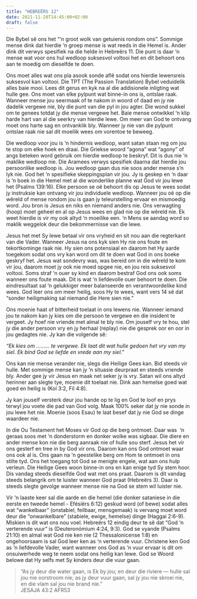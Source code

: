 ```yaml
---
title: "HEBREËRS 12"
date: 2021-11-20T14:45:00+02:00
draft: false
---
```

<html>
 <head></head>
 <body>
  <p>Die Bybel sê ons het “‘n groot wolk van getuienis rondom ons”. Sommige mense dink dat hierdie ‘n groep mense is wat reeds in die Hemel is. Ander dink dit verwys spesifiek na die helde in Hebreërs 11. Die punt is daar ‘n mense wat voor ons hul wedloop suksesvol voltooi het en dit behoort ons aan te moedig om dieselfde te doen.</p>
  <p>Ons moet alles wat ons pla asook sonde aflê sodat ons hierdie lewensreis suksesvol kan voltooi. Die TPT (The Passion Translation) Bybel veduidelik alles baie mooi. Lees dit gerus en kyk na al die addisionele inligting wat hulle gee. Ons moet van elke pylpunt wat binne-in ons is, ontslae raak. Wanneer mense jou seermaak of te nakom in woord of daad en jy nie dadelik vergewe nie, bly die punt van die pyl in jou agter. Die wond sukkel om te genees totdat jy die mense vergewe het. Baie mense ontwikkel ‘n klip harde hart van al die seerkry van hierdie lewe. Om meer van God te ontvang moet ons harte sag en ontvanklik bly. Wanneer jy nie van die pylpunt ontslae raak nie sal dit moeilik wees om vorentoe te beweeg.</p>
  <p>Die wedloop voor jou is ‘n hindernis wedloop, want satan staan reg om jou te stop om elke hoek en draai. Die Griekse woord “agona” wat “agony” of angs beteken word gebruik om hierdie wedloop te beskryf. Dit is dus nie ‘n maklike wedloop nie. Die Aramees verwys spesifiek daarna dat hierdie jou persoonlike wedloop is. Jou wedloop gaan dus nie soos ander mense s’n lyk nie. God het ‘n spesifieke skeppingsplan vir jou. Jy is geskep en ‘n daar is ‘n boek in die Hemel met al die wonderlike planne wat God vir jou lewe het (Psalms 139:16). Elke persoon se oë behoort dis op Jesus te wees sodat jy instruksie kan ontvang vir jou individuele wedloop. Wanneer jou oë op die wêreld of mense rondom jou is gaan jy teleurstelling ervaar en mismoedig word. Jou bron is Jesus en niks en niemand anders nie. Ons verwagting (hoop) moet geheel en al op Jesus wees en glad nie op die wêreld nie. Ek weet hierdie is vir my ook altyd ‘n moeilike een. ‘n Mens se aandag word so maklik weggelok deur die bekommernisse van die lewe.</p>
  <p>Jesus het met Sy lewe betaal vir ons vryheid en sit nou aan die regterkant van die Vader. Wanneer Jesus na ons kyk sien Hy nie ons foute en tekortkominge raak nie. Hy sien ons potensiaal en daarom het Hy aarde toegekom sodat ons vry kan word om dit te doen wat God in ons boeke geskryf het. Jesus wat sondevry was, was bereid om in die wêreld te kom vir jou, daarom moet jy ook nie moed opgee nie, en jou reis suksesvol voltooi. Soms straf ‘n ouer sy kind en daarom bestraf God ons ook soms wanneer ons foute maak. Dit is wat ‘n liefdevolle ouer behoort te doen. Die eindresultaat sal ‘n gelukkiger meer balanseerde en verantwoordelike kind wees. God leer ons om meer heilig, soos Hy te wees, want vers 14 sê dat “sonder heiligmaking sal niemand die Here sien nie.”</p>
  <p>Ons moenie haat of bitterheid toelaat in ons lewens nie. Wanneer iemand jou te nakom kan jy kies om die persoon te vergewe en die insident te vergeet. Jy hoef nie vriende met almal te bly nie. Om jouself vry te hou, stel jy die ander persoon vry en jy herhaal (replay) nie die gesprek oor en oor in jou gedagtes nie. Jy kan die volgende sê:</p>
  <p><i>“Ek kies om ……… te vergewe. Ek laat dit wat hulle gedoen het vry van my siel. Ek bind God se liefde en vrede aan my siel.”</i> &nbsp;</p>
  <p>Ons kan nie mense verander nie, slegs die Heilige Gees kan. Bid steeds vir hulle. Met sommige mense kan jy ‘n situasie deurpraat en steeds vriende bly. Ander gee jy vir Jesus en maak net seker jy is vry. Satan wil ons altyd herinner aan slegte tye, moenie dit toelaat nie. Dink aan hemelse goed wat goed en heilig is (Kol 3:2, Fil 4:8).</p>
  <p>Jy kan jouself versterk deur jou hande op te lig en God te loof en prys terwyl jou voete die pad van God volg. Maak 100% seker dat jy nie sonde in jou lewe het nie. Moenie (soos Esau) te laat besef dat jy nie God se dinge waardeer nie.</p>
  <p>In die Ou Testament het Moses vir God op die berg ontmoet. Daar was &nbsp;‘n geraas soos met ‘n donderstorm en donker wolke was sigbaar. Die diere en ander mense kon nie die berg aanraak nie of hulle sou sterf. Jesus het vir ons gesterf en tree in by God vir ons. Daarom kan ons God ontmoet waar ons ook al is. Ons gaan na ‘n geestelike berg om Hom te ontmoet in ons stilte tyd. Ons het toegang tot God se menigte engele, wat aan ons hulp verleun. Die Heilige Gees woon binne-in ons en kan enige tyd Sy stem hoor. Dis vandag steeds dieselfde God wat met ons praat. Daarom is dit vandag steeds belangrik om te luister wanneer God praat (Hebreërs 3). Daar is steeds slegte gevolge wanneer mense nie na God se stem wil luister nie.</p>
  <p>Vir ‘n laaste keer sal die aarde en die hemel (die donker sataniese in die eerste en tweede hemel - Efésiërs 6:12) geskud word (of bewe) sodat alles wat “wankelbaar” (onstabiel, feilbaar, mensgemaak) is vervang moet word deur die “onwankelbare” (stabiele, ewige, hemelse) dinge (Haggai 2:6-9). Miskien is dit wat ons nou voel. Hebreërs 12 eindig deur te sê dat “God ‘n verterende vuur” is (Deuteronómium 4:24, 9:3). God se vyande (Psalms 21:10) en almal wat God nie ken nie (2 Thessalonicense 1:8) en ongehoorsaam is sal God leer ken as ‘n verterende vuur. Christene ken God as ‘n liefdevolle Vader, want wanneer ons God as ‘n vuur ervaar is dit om onsuiwerhede weg te neem sodat ons heilig kan lewe. God se Woord belowe dat Hy selfs met Sy kinders deur die vuur gaan.</p>
  <blockquote>
   <p>“As jy deur die water gaan, is Ek by jou; en deur die riviere — hulle sal jou nie oorstroom nie; as jy deur vuur gaan, sal jy jou nie skroei nie, en die vlam sal jou nie brand nie.”<br>‭‭JESAJA‬ ‭43:2‬ ‭AFR53‬‬</p>
  </blockquote>
  <p>&nbsp;</p>
 </body>
</html>